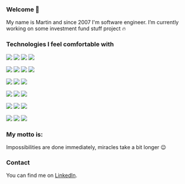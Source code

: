 ### Welcome 👋
My name is Martin and since 2007 I'm software engineer. I’m currently working on some investment fund stuff project 🔥 

### Technologies I feel comfortable with
![](https://img.shields.io/badge/Code-PHP-informational?style=flat&logo=Php&logoColor=white&color=2bbc8a)
![](https://img.shields.io/badge/Framework-Symfony-informational?style=flat&logo=Symfony&logoColor=white&color=2bbc8a)
![](https://img.shields.io/badge/ORM-Doctrine-informational?style=flat&logo=Doctrine&logoColor=white&color=2bbc8a)
![](https://img.shields.io/badge/Testing-PHPUnit-informational?style=flat&logo=PHPUnit&logoColor=white&color=2bbc8a)

![](https://img.shields.io/badge/Code-Python-informational?style=flat&logo=Python&logoColor=white&color=2bbc8a)
![](https://img.shields.io/badge/Framework-Flask-informational?style=flat&logo=Flask&logoColor=white&color=2bbc8a)
![](https://img.shields.io/badge/ORM-SQLAlchemy-informational?style=flat&logo=Sqlalchemy&logoColor=white&color=2bbc8a)
![](https://img.shields.io/badge/Testing-Pytest-informational?style=flat&logo=Pytest&logoColor=white&color=2bbc8a)

![](https://img.shields.io/badge/Code-Javascript-informational?style=flat&logo=Javascript&logoColor=white&color=2bbc8a)
![](https://img.shields.io/badge/Framework-React-informational?style=flat&logo=React&logoColor=white&color=2bbc8a)
![](https://img.shields.io/badge/Framework-NextJS-informational?style=flat&logo=Nextjs&logoColor=white&color=2bbc8a)

![](https://img.shields.io/badge/Database-PostgreSQL-informational?style=flat&logo=PostgreSQL&logoColor=white&color=2bbc8a)
![](https://img.shields.io/badge/Database-MySQL-informational?style=flat&logo=MySQL&logoColor=white&color=2bbc8a)
![](https://img.shields.io/badge/Database-Redis-informational?style=flat&logo=Redis&logoColor=white&color=2bbc8a)

![](https://img.shields.io/badge/Queue-RabbitMQ-informational?style=flat&logo=RabbitMQ&logoColor=white&color=2bbc8a)
![](https://img.shields.io/badge/Runtime-Docker-informational?style=flat&logo=Docker&logoColor=white&color=2bbc8a)
![](https://img.shields.io/badge/Runtime-Linux-informational?style=flat&logo=Linux&logoColor=white&color=2bbc8a)

![](https://img.shields.io/badge/CI-Gitlab-informational?style=flat&logo=Gitlab&logoColor=white&color=2bbc8a)
![](https://img.shields.io/badge/CI-Teamcity-informational?style=flat&logo=Teamcity&logoColor=white&color=2bbc8a)
![](https://img.shields.io/badge/IT_Automation-Ansible-informational?style=flat&logo=Ansible&logoColor=white&color=2bbc8a)

### My motto is:
Impossibilities are done immediately, miracles take a bit longer 😉

### Contact
You can find me on [LinkedIn][1].

[1]: https://www.linkedin.com/in/mboron83/

